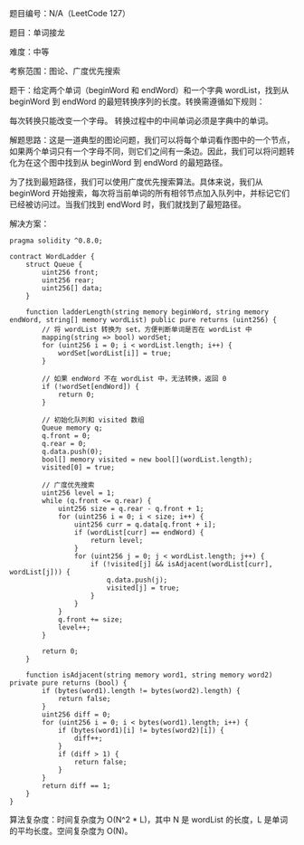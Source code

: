 题目编号：N/A（LeetCode 127）

题目：单词接龙

难度：中等

考察范围：图论、广度优先搜索

题干：给定两个单词（beginWord 和 endWord）和一个字典 wordList，找到从 beginWord 到 endWord 的最短转换序列的长度。转换需遵循如下规则：

每次转换只能改变一个字母。
转换过程中的中间单词必须是字典中的单词。

解题思路：这是一道典型的图论问题，我们可以将每个单词看作图中的一个节点，如果两个单词只有一个字母不同，则它们之间有一条边。因此，我们可以将问题转化为在这个图中找到从 beginWord 到 endWord 的最短路径。

为了找到最短路径，我们可以使用广度优先搜索算法。具体来说，我们从 beginWord 开始搜索，每次将当前单词的所有相邻节点加入队列中，并标记它们已经被访问过。当我们找到 endWord 时，我们就找到了最短路径。

解决方案：

```
pragma solidity ^0.8.0;

contract WordLadder {
    struct Queue {
        uint256 front;
        uint256 rear;
        uint256[] data;
    }

    function ladderLength(string memory beginWord, string memory endWord, string[] memory wordList) public pure returns (uint256) {
        // 将 wordList 转换为 set，方便判断单词是否在 wordList 中
        mapping(string => bool) wordSet;
        for (uint256 i = 0; i < wordList.length; i++) {
            wordSet[wordList[i]] = true;
        }

        // 如果 endWord 不在 wordList 中，无法转换，返回 0
        if (!wordSet[endWord]) {
            return 0;
        }

        // 初始化队列和 visited 数组
        Queue memory q;
        q.front = 0;
        q.rear = 0;
        q.data.push(0);
        bool[] memory visited = new bool[](wordList.length);
        visited[0] = true;

        // 广度优先搜索
        uint256 level = 1;
        while (q.front <= q.rear) {
            uint256 size = q.rear - q.front + 1;
            for (uint256 i = 0; i < size; i++) {
                uint256 curr = q.data[q.front + i];
                if (wordList[curr] == endWord) {
                    return level;
                }
                for (uint256 j = 0; j < wordList.length; j++) {
                    if (!visited[j] && isAdjacent(wordList[curr], wordList[j])) {
                        q.data.push(j);
                        visited[j] = true;
                    }
                }
            }
            q.front += size;
            level++;
        }

        return 0;
    }

    function isAdjacent(string memory word1, string memory word2) private pure returns (bool) {
        if (bytes(word1).length != bytes(word2).length) {
            return false;
        }
        uint256 diff = 0;
        for (uint256 i = 0; i < bytes(word1).length; i++) {
            if (bytes(word1)[i] != bytes(word2)[i]) {
                diff++;
            }
            if (diff > 1) {
                return false;
            }
        }
        return diff == 1;
    }
}
```

算法复杂度：时间复杂度为 O(N^2 * L)，其中 N 是 wordList 的长度，L 是单词的平均长度。空间复杂度为 O(N)。